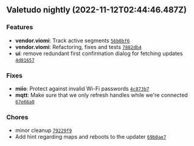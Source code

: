 ## Valetudo nightly (2022-11-12T02:44:46.487Z)

### Features

- **vendor.viomi**: Track active segments [`56b0bf6`](https://github.com/Hypfer/Valetudo/commit/56b0bf66da6a0d3cf08e20760bcbfdb4102f7d74)
- **vendor.viomi**: Refactoring, fixes and tests [`7882db4`](https://github.com/Hypfer/Valetudo/commit/7882db41a1912aad028a4d48e60877abf6f6615a)
- **ui**: remove redundant first confirmation dialog for fetching updates [`4d01657`](https://github.com/Hypfer/Valetudo/commit/4d01657e9cf196bda0b44fb3b051853c9fecdf6a)

### Fixes

- **miio**: Protect against invalid Wi-Fi passwords [`4c873b7`](https://github.com/Hypfer/Valetudo/commit/4c873b71827c9bf8830fc30b7a6d6ee4d1aae2ca)
- **mqtt**: Make sure that we only refresh handles while we're connected [`67e66a0`](https://github.com/Hypfer/Valetudo/commit/67e66a0ee38007fbe9a2e9dabedecb525ac9f266)

### Chores

- minor cleanup [`79229f9`](https://github.com/Hypfer/Valetudo/commit/79229f99f690358488d7f97db1fbe8ee6f4711c5)
- Add hint regarding maps and reboots to the updater [`69b0ae7`](https://github.com/Hypfer/Valetudo/commit/69b0ae7aafb9c3621f7c10d0b3ffbcbbc637bd6b)
